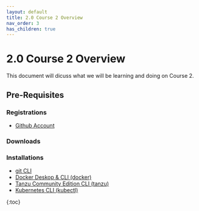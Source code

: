 ```yaml
---
layout: default
title: 2.0 Course 2 Overview
nav_order: 3
has_children: true
---
```


# 2.0 Course 2 Overview
This document will dicuss what we will be learning and doing on Course 2.
## Pre-Requisites
### Registrations
* [Github Account](https://github.com)

### Downloads

### Installations
* [git CLI](https://git-scm.com/book/en/v2/Getting-Started-Installing-Git)
* [Docker Deskop & CLI (docker)](https://docs.docker.com/compose/install/)
* [Tanzu Community Edition CLI (tanzu)](https://tanzucommunityedition.io/docs/v0.12/cli-installation/)
* [Kubernetes CLI (kubectl)](https://kubernetes.io/docs/tasks/tools/)


{:toc}
